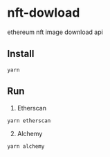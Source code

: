 # nft-dowload
ethereum nft image download api

## Install

```
yarn
```

## Run

1. Etherscan
```
yarn etherscan
```

2. Alchemy
```
yarn alchemy
```
